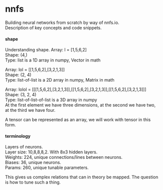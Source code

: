 # nnfs
Building neural networks from scratch by way of nnfs.io.  
Description of key concepts and code snippets.     

#### shape ####  
Understanding shape.
Array: l = [1,5,6,2]  
Shape: (4,)  
Type: list is a 1D array in numpy, Vector in math  

Array: lol = [[1,5,6,2],[3,2,1,3]]  
Shape: (2, 4)  
Type: list-of-list is a 2D array in numpy, Matrix in math  

 Array: lolol = [[[1,5,6,2],[3,2,1,3]],[[1,5,6,2],[3,2,1,3]],[[1,5,6,2],[3,2,1,3]]]  
 Shape: (3, 2, 4)  
 Type: list-of-list-of-list is a 3D array in numpy  
 At the first element we have three dimensions, at the second we have two, at the third we have four.  

A tensor can be represented as an array, we will work with tensor in this form.  


#### terminology ####  
Layers of neurons.  
Layer size: 10,8,8,8,2. With 8x3 hidden layers.  
Weights: 224, unique connections/lines between neurons.  
Biases: 36, unique neurons.  
Params: 260, unique tunable parameters.  

This gives us complex relations that can in theory be mapped. The question is how to tune such a thing.    
